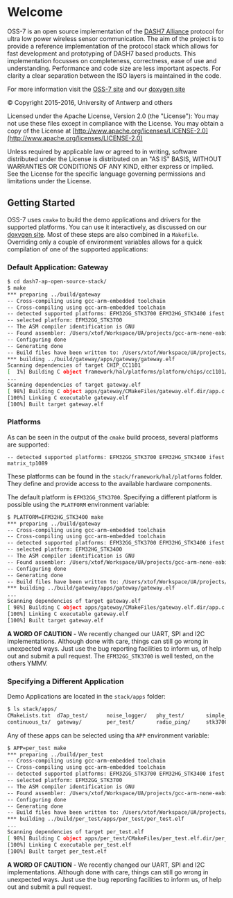 # Welcome

OSS-7 is an open source implementation of the [DASH7 Alliance](http://www.dash7-alliance.org) protocol for ultra low power wireless sensor communication. The aim of the project is to provide a reference implementation of the protocol stack which allows for fast development and prototyping of DASH7 based products. This implementation focusses on completeness, correctness, ease of use and understanding. Performance and code size are less important aspects. For clarity a clear separation between the ISO layers is maintained in the code.

For more information visit the [OSS-7 site](http://mosaic-lopow.github.io/dash7-ap-open-source-stack/) and our [doxygen site](http://mosaic-lopow.github.io/dash7-ap-open-source-stack/doxygen/)

&copy; Copyright 2015-2016, University of Antwerp and others

Licensed under the Apache License, Version 2.0 (the "License"): You may not use these files except in compliance with the License. You may obtain a copy of the License at [http://www.apache.org/licenses/LICENSE-2.0](http://www.apache.org/licenses/LICENSE-2.0)

Unless required by applicable law or agreed to in writing, software distributed under the License is distributed on an "AS IS" BASIS, WITHOUT WARRANTIES OR CONDITIONS OF ANY KIND, either express or implied. See the License for the specific language governing permissions and limitations under the License.

## Getting Started

OSS-7 uses `cmake` to build the demo applications and drivers for the supported platforms. You can use it interactively, as discussed on our [doxygen site](http://mosaic-lopow.github.io/dash7-ap-open-source-stack/doxygen/md_gettingstarted.html). Most of these steps are also combined in a `Makefile`. Overriding only a couple of environment variables allows for a quick compilation of one of the supported applications:

### Default Application: Gateway

```bash
$ cd dash7-ap-open-source-stack/
$ make
*** preparing ../build/gateway
-- Cross-compiling using gcc-arm-embedded toolchain
-- Cross-compiling using gcc-arm-embedded toolchain
-- detected supported platforms: EFM32GG_STK3700 EFM32HG_STK3400 ifest matrix_tp1089
-- selected platform: EFM32GG_STK3700
-- The ASM compiler identification is GNU
-- Found assembler: /Users/xtof/Workspace/UA/projects/gcc-arm-none-eabi-4_9-2015q3/bin/arm-none-eabi-gcc
-- Configuring done
-- Generating done
-- Build files have been written to: /Users/xtof/Workspace/UA/projects/build/gateway
*** building ../build/gateway/apps/gateway/gateway.elf
Scanning dependencies of target CHIP_CC1101
[  1%] Building C object framework/hal/platforms/platform/chips/cc1101/CMakeFiles/CHIP_CC1101.dir/cc1101.c.obj
...
Scanning dependencies of target gateway.elf
[ 98%] Building C object apps/gateway/CMakeFiles/gateway.elf.dir/app.c.obj
[100%] Linking C executable gateway.elf
[100%] Built target gateway.elf
```

### Platforms

As can be seen in the output of the `cmake` build process, several platforms are supported:

```
-- detected supported platforms: EFM32GG_STK3700 EFM32HG_STK3400 ifest matrix_tp1089
```

These platforms can be found in the `stack/framework/hal/platforms` folder. They define and provide access to the available hardware components.

The default platform is `EFM32GG_STK3700`. Specifying a different platform is possible using the `PLATFORM` environment variable:

```bash
$ PLATFORM=EFM32HG_STK3400 make
*** preparing ../build/gateway
-- Cross-compiling using gcc-arm-embedded toolchain
-- Cross-compiling using gcc-arm-embedded toolchain
-- detected supported platforms: EFM32GG_STK3700 EFM32HG_STK3400 ifest matrix_tp1089
-- selected platform: EFM32HG_STK3400
-- The ASM compiler identification is GNU
-- Found assembler: /Users/xtof/Workspace/UA/projects/gcc-arm-none-eabi-4_9-2015q3/bin/arm-none-eabi-gcc
-- Configuring done
-- Generating done
-- Build files have been written to: /Users/xtof/Workspace/UA/projects/build/gateway
*** building ../build/gateway/apps/gateway/gateway.elf
...
Scanning dependencies of target gateway.elf
[ 98%] Building C object apps/gateway/CMakeFiles/gateway.elf.dir/app.c.obj
[100%] Linking C executable gateway.elf
[100%] Built target gateway.elf
```

**A WORD OF CAUTION** - We recently changed our UART, SPI and I2C implementations. Although done with care, things can still go wrong in unexpected ways. Just use the bug reporting facilities to inform us, of help out and submit a pull request. The `EFM32GG_STK3700` is well tested, on the others YMMV.

### Specifying a Different Application

Demo Applications are located in the `stack/apps` folder:

```bash
$ ls stack/apps/
CMakeLists.txt  d7ap_test/      noise_logger/   phy_test/       simple_leds/
continuous_tx/  gateway/        per_test/       radio_ping/     stk3700_sensor/
```

Any of these apps can be selected using tha `APP` environment variable:

```bash
$ APP=per_test make
*** preparing ../build/per_test
-- Cross-compiling using gcc-arm-embedded toolchain
-- Cross-compiling using gcc-arm-embedded toolchain
-- detected supported platforms: EFM32GG_STK3700 EFM32HG_STK3400 ifest matrix_tp1089
-- selected platform: EFM32GG_STK3700
-- The ASM compiler identification is GNU
-- Found assembler: /Users/xtof/Workspace/UA/projects/gcc-arm-none-eabi-4_9-2015q3/bin/arm-none-eabi-gcc
-- Configuring done
-- Generating done
-- Build files have been written to: /Users/xtof/Workspace/UA/projects/build/per_test
*** building ../build/per_test/apps/per_test/per_test.elf
...
Scanning dependencies of target per_test.elf
[ 98%] Building C object apps/per_test/CMakeFiles/per_test.elf.dir/per_test.c.obj
[100%] Linking C executable per_test.elf
[100%] Built target per_test.elf
```

**A WORD OF CAUTION** - We recently changed our UART, SPI and I2C implementations. Although done with care, things can still go wrong in unexpected ways. Just use the bug reporting facilities to inform us, of help out and submit a pull request.
